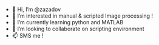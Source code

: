 - 👋 Hi, I’m @zazadov
- 👀 I’m interested in manual & scripted Image processing ! 
- 🌱 I’m currently learning python and MATLAB
- 💞️ I’m looking to collaborate on scripting environment   
- 📫 SMS me ! 

<!---
zazadovv/zazadovv is a ✨ special ✨ repository because its `README.md` (this file) appears on your GitHub profile.
You can click the Preview link to take a look at your changes.
--->
